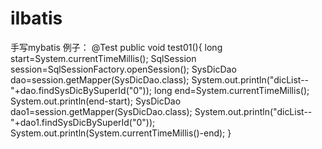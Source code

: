 # iIbatis
手写mybatis
例子：
@Test
	public void test01(){
		long start=System.currentTimeMillis();
		SqlSession session=SqlSessionFactory.openSession();
		SysDicDao dao=session.getMapper(SysDicDao.class);
		System.out.println("dicList--"+dao.findSysDicBySuperId("0"));
		long end=System.currentTimeMillis();
		System.out.println(end-start);
		SysDicDao dao1=session.getMapper(SysDicDao.class);
		System.out.println("dicList--"+dao1.findSysDicBySuperId("0"));
		System.out.println(System.currentTimeMillis()-end);
	}
